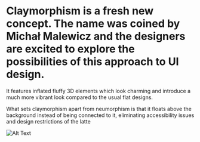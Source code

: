 <h1>Claymorphism is a fresh new concept. The name was coined by Michał Malewicz and the designers are excited to explore the possibilities of this approach to UI design.</h1>  

It features inflated fluffy 3D elements which look charming and introduce a much more vibrant look compared to the usual flat designs.  

What sets claymorphism apart from neumorphism is that it floats above the background instead of being connected to it, eliminating accessibility issues and design restrictions of the latte

![Alt Text](https://user-images.githubusercontent.com/56756554/151877202-10b32f85-6eed-40fc-9618-906b642ad9ad.gif)
